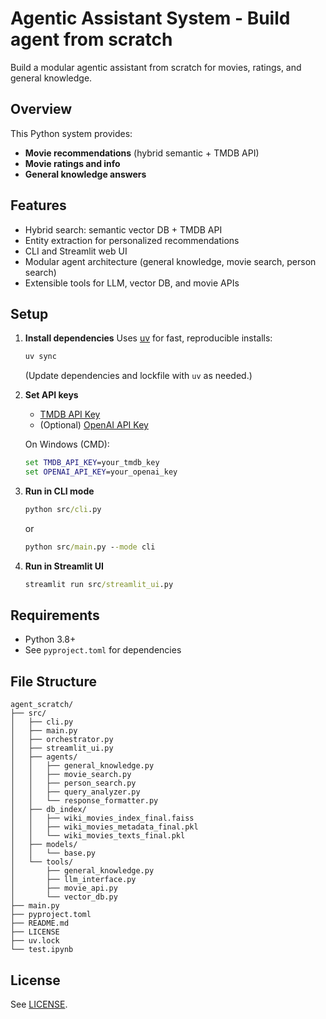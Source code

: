 

# Agentic Assistant System - Build agent from scratch 

Build a modular agentic assistant from scratch for movies, ratings, and general knowledge.

## Overview

This Python system provides:
- **Movie recommendations** (hybrid semantic + TMDB API)
- **Movie ratings and info**
- **General knowledge answers**

## Features

- Hybrid search: semantic vector DB + TMDB API
- Entity extraction for personalized recommendations
- CLI and Streamlit web UI
- Modular agent architecture (general knowledge, movie search, person search)
- Extensible tools for LLM, vector DB, and movie APIs

## Setup

1. **Install dependencies**
   Uses [uv](https://github.com/astral-sh/uv) for fast, reproducible installs:
   ```cmd
   uv sync
   ```
   (Update dependencies and lockfile with `uv` as needed.)

2. **Set API keys**
   - [TMDB API Key](https://www.themoviedb.org/settings/api)
   - (Optional) [OpenAI API Key](https://platform.openai.com/)

   On Windows (CMD):
   ```cmd
   set TMDB_API_KEY=your_tmdb_key
   set OPENAI_API_KEY=your_openai_key
   ```

3. **Run in CLI mode**
   ```cmd
   python src/cli.py
   ```
   or
   ```cmd
   python src/main.py --mode cli
   ```

4. **Run in Streamlit UI**
   ```cmd
   streamlit run src/streamlit_ui.py
   ```

## Requirements

- Python 3.8+
- See `pyproject.toml` for dependencies

## File Structure

```
agent_scratch/
├── src/
│   ├── cli.py
│   ├── main.py
│   ├── orchestrator.py
│   ├── streamlit_ui.py
│   ├── agents/
│   │   ├── general_knowledge.py
│   │   ├── movie_search.py
│   │   ├── person_search.py
│   │   ├── query_analyzer.py
│   │   └── response_formatter.py
│   ├── db_index/
│   │   ├── wiki_movies_index_final.faiss
│   │   ├── wiki_movies_metadata_final.pkl
│   │   └── wiki_movies_texts_final.pkl
│   ├── models/
│   │   └── base.py
│   └── tools/
│       ├── general_knowledge.py
│       ├── llm_interface.py
│       ├── movie_api.py
│       └── vector_db.py
├── main.py
├── pyproject.toml
├── README.md
├── LICENSE
├── uv.lock
└── test.ipynb
```

## License

See [LICENSE](LICENSE).
